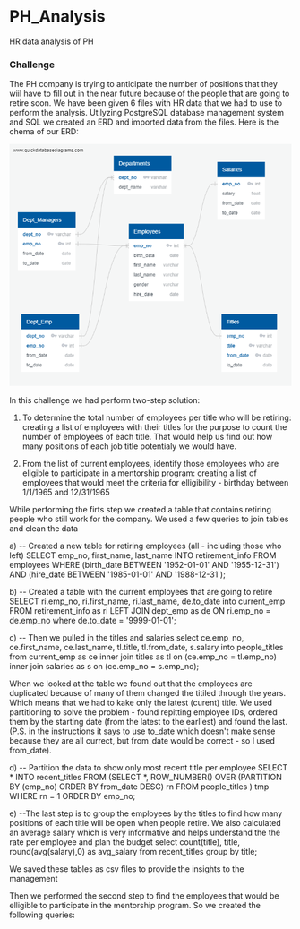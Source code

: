 # PH_Analysis
HR data analysis of PH
### Challenge
The PH company is trying to anticipate the number of positions that they wiil have to fill out in the near future because of the people that are going to retire soon. We have been given 6 files with HR data that we had to use to perform the analysis. Utilyzing PostgreSQL database management system and SQL we created an ERD and imported data from the files. Here is the chema of our ERD:

<img src="EmployeeDB.png" alt="EmployeeDB">

In this challenge we had perform two-step solution:

1. To determine the total number of employees per title who will be retiring: creating a list of employees with their titles for the purpose to count the number of employees of each title. That would help us find out how many positions of each job title potentialy we would have.

2. From the list of current employees, identify those employees who are eligible to participate in a mentorship program: creating a list of employees that would meet the criteria for elligibility - birthday between 1/1/1965 and 12/31/1965

While performing the firts step we created a table that contains retiring people who still work for the company. We used a few queries to join tables and clean the data

a) -- Created a new table for retiring employees (all - including those who left)
SELECT emp_no, first_name, last_name
INTO retirement_info
FROM employees
WHERE (birth_date BETWEEN '1952-01-01' AND '1955-12-31')
AND (hire_date BETWEEN '1985-01-01' AND '1988-12-31');

b) -- Created a table with the current employees that are going to retire
SELECT ri.emp_no, ri.first_name, ri.last_name, de.to_date
into current_emp
FROM retirement_info as ri
LEFT JOIN dept_emp as de
ON ri.emp_no = de.emp_no
where de.to_date = '9999-01-01';

c) -- Then we pulled in the titles and salaries
select ce.emp_no, 
	   ce.first_name, 
	   ce.last_name, 
	   tl.title, 
	   tl.from_date, 
	   s.salary
into people_titles
from current_emp as ce
inner join titles as tl
on (ce.emp_no = tl.emp_no)
inner join salaries as s
on (ce.emp_no = s.emp_no);

When we looked at the table we found out that the employees are duplicated because of many of them changed the titiled through the years. Which means that we had to kake only the latest (curent) title. We used partitioning to solve the problem - found repitting employee IDs, ordered them by the starting date (from the latest to the earliest) and found the last. (P.S. in the instructions it says to use to_date which doesn't make sense because they are all currect, but from_date would be correct - so I used from_date).  

d) -- Partition the data to show only most recent title per employee
SELECT *
INTO recent_titles
FROM
 (SELECT *,
 ROW_NUMBER() OVER
 (PARTITION BY (emp_no)
 ORDER BY from_date DESC) rn
 FROM people_titles
 ) tmp WHERE rn = 1
ORDER BY emp_no;

e) --The last step is to group the employees by the titles to find how many positions of each title will be open when people retire. We also calculated an average salary which is very informative and helps understand the the rate per employee and plan the budget
select count(title), title, round(avg(salary),0) as avg_salary
from recent_titles
group by title;

We saved these tables as csv files to provide the insights to the management

Then we performed the second step to find the employees that would be elligible to participate in the mentorship program. So we created the following queries:
